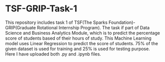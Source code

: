 # TSF-GRIP-Task-1
This repository includes task 1 of TSF(The Sparks Foundation)-GRIP(Graduate Rotational Internship Program).
The task if part of Data Science and Business Analytics Module, which is to predict the percentage score of students based of their hours of study.
This Machine Learning model uses Linear Regression to predict the score of students. 
75% of the given dataset is used for training and 25% is used for testing purpose.  
Here I have uploaded both .py and .ipynb files.
